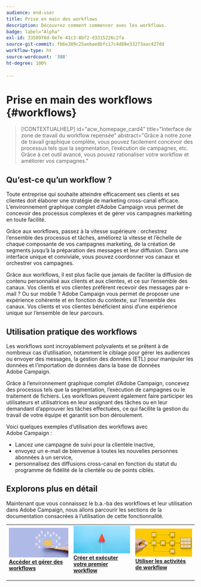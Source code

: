 ```yaml
---
audience: end-user
title: Prise en main des workflows
description: Découvrez comment commencer avec les workflows.
badge: label="Alpha"
exl-id: 3358976d-0e7e-41c3-8bf2-d3315226c2fa
source-git-commit: fb6e389c25aebae8bfc17c4d88e33273aac427dd
workflow-type: ht
source-wordcount: '388'
ht-degree: 100%

---
```


# Prise en main des workflows {#workflows}

>[!CONTEXTUALHELP]
>id="acw_homepage_card4"
>title="Interface de zone de travail du workflow repensée"
>abstract="Grâce à notre zone de travail graphique complète, vous pouvez facilement concevoir des processus tels que la segmentation, l’exécution de campagnes, etc. Grâce à cet outil avancé, vous pouvez rationaliser votre workflow et améliorer vos campagnes."

## Qu’est-ce qu’un workflow ?

Toute entreprise qui souhaite atteindre efficacement ses clients et ses clientes doit élaborer une stratégie de marketing cross-canal efficace. L’environnement graphique complet d’Adobe Campaign vous permet de concevoir des processus complexes et de gérer vos campagnes marketing en toute facilité.

Grâce aux workflows, passez à la vitesse supérieure : orchestrez l’ensemble des processus et tâches, améliorez la vitesse et l’échelle de chaque composante de vos campagnes marketing, de la création de segments jusqu’à la préparation des messages et leur diffusion. Dans une interface unique et conviviale, vous pouvez coordonner vos canaux et orchestrer vos campagnes.

Grâce aux workflows, il est plus facile que jamais de faciliter la diffusion de contenu personnalisé aux clients et aux clientes, et ce sur l’ensemble des canaux. Vos clients et vos clientes préfèrent recevoir des messages par e-mail ? Ou sur mobile ? Adobe Campaign vous permet de proposer une expérience cohérente et en fonction du contexte, sur l’ensemble des canaux. Vos clients et vos clientes bénéficient ainsi d’une expérience unique sur l’ensemble de leur parcours.

## Utilisation pratique des workflows

Les workflows sont incroyablement polyvalents et se prêtent à de nombreux cas d’utilisation, notamment le ciblage pour gérer les audiences ou envoyer des messages, la gestion des données (ETL) pour manipuler les données et l’importation de données dans la base de données Adobe Campaign.

Grâce à l’environnement graphique complet d’Adobe Campaign, concevez des processus tels que la segmentation, l’exécution de campagnes ou le traitement de fichiers. Les workflows peuvent également faire participer les utilisateurs et utilisatrices en leur assignant des tâches ou en leur demandant d’approuver les tâches effectuées, ce qui facilite la gestion du travail de votre équipe et garantit son bon déroulement.

Voici quelques exemples d’utilisation des workflows avec Adobe Campaign :

* Lancez une campagne de suivi pour la clientèle inactive,
* envoyez un e-mail de bienvenue à toutes les nouvelles personnes abonnées à un service,
* personnalisez des diffusions cross-canal en fonction du statut du programme de fidélité de la clientèle ou de points ciblés.

## Explorons plus en détail

Maintenant que vous connaissez le b.a.-ba des workflows et leur utilisation dans Adobe Campaign, nous allons parcourir les sections de la documentation consacrées à l’utilisation de cette fonctionnalité.

<table style="table-layout:fixed"><tr style="border: 0;">
<td>
<a href="access-monitor.md">
<img alt="Accéder et gérer des workflows" src="assets/do-not-localize/workflow-access.jpeg">
</a>
<div>
<a href="access-monitor.md"><strong>Accéder et gérer des workflows</strong></a>
</div>
<p>
</td>
<td>
<a href="create-workflow.md">
<img alt="Lead" src="assets/do-not-localize/workflow-create.jpeg">
</a>
<div><a href="create-workflow.md"><strong>Créer et exécuter votre premier workflow</strong>
</div>
<p>
</td>
<td>
<a href="activities/about-activities.md">
<img alt="Peu fréquent" src="assets/do-not-localize/workflow-activities.jpeg">
</a>
<div>
<a href="activities/about-activities.md"><strong>Utiliser les activités de workflow</strong></a>
</div>
<p></td>
</tr></table>
